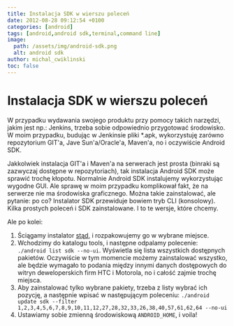 ```yaml
---
title: Instalacja SDK w wierszu poleceń
date: 2012-08-28 09:12:54 +0100
categories: [android]
tags: [android,android sdk,terminal,command line]
image:
  path: /assets/img/android-sdk.png
  alt: android sdk
author: michal_cwiklinski
toc: false
---
```


# Instalacja SDK w wierszu poleceń

W przypadku wydawania swojego produktu przy pomocy takich narzędzi, jakim jest np.: Jenkins, trzeba sobie odpowiednio przygotować środowisko. W moim przypadku, budując w Jenkinsie pliki *.apk, wykorzystuję zarówno repozytorium GIT'a, Jave Sun'a/Oracle'a, Maven'a, no i oczywiście Android SDK. 

Jakkolwiek instalacja GIT'a i Maven'a na serwerach jest prosta (binraki są zazwyczaj dostępne w repozytoriach), tak instalacja Android SDK może sprawić trochę kłopotu. Normalnie Android SDK instalujemy wykorzystując wygodne GUI. Ale sprawę w moim przypadku komplikował fakt, że na serwerze nie ma środowiska graficznego. Można takie zainstalować, ale pytanie: po co? Instalator SDK przewiduje bowiem tryb CLI (konsolowy). Kilka prostych poleceń i SDK zainstalowane. I to te wersje, które chcemy. 

Ale po kolei:
1. Ściągamy instalator [stąd](http://dl.google.com/android/android-sdk_r20.0.3-linux.tgz), i rozpakowujemy go w wybrane miejsce.
2. Wchodzimy do katalogu tools, i następne odpalamy polecenie: `./android list sdk --no-ui`. Wyświetla się lista wszystkich dostępnych pakietów. Oczywiście w tym momencie możemy zainstalować wszystko, ale będzie wymagało to podania między innymi danych dostępowych do witryn deweloperskich firm HTC i Motorola, no i całość zajmie trochę miejsca.
3. Aby zainstalować tylko wybrane pakiety, trzeba z listy wybrać ich pozycję, a następnie wpisać w następującym poleceniu: `./android update sdk --filter 1,2,3,4,5,6,7,8,9,10,11,12,27,28,32,33,26,38,40,57,61,62,64 --no-ui`
4. Ustawiamy sobie zmienną środowiskową `ANDROID_HOME`, i voila!